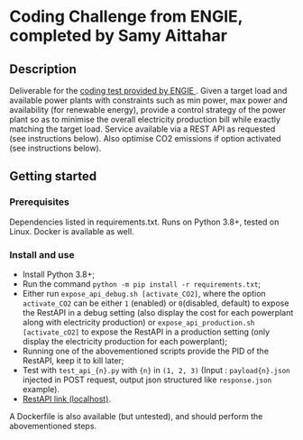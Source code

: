 # Coding Challenge from ENGIE, completed by Samy Aittahar

## Description

Deliverable for the [coding test provided by ENGIE ](https://github.com/gem-spaas/powerplant-coding-challenge/tree/master). Given a target load and available power plants with constraints such as min power, max power and availability (for renewable energy), provide a control strategy of the power plant so as to minimise the overall electricity production bill while exactly matching the target load. Service available via a REST API as requested (see instructions below). Also optimise CO2 emissions if option activated (see instructions below).

## Getting started

### Prerequisites

Dependencies listed in requirements.txt. Runs on Python 3.8+, tested on Linux. Docker is available as well.

### Install and use

- Install Python 3.8+;
- Run the command `python -m pip install -r requirements.txt`;
- Either run `expose_api_debug.sh [activate_CO2]`, where the option `activate_CO2` can be either `1` (enabled) or `0`(disabled, default) to expose the RestAPI in a debug setting (also display the cost for each powerplant along with electricity production) or `expose_api_production.sh [activate_cO2]` to expose the RestAPI in a production setting (only display the electricity production for each powerplant);
- Running one of the abovementioned scripts provide the PID of the RestAPI, keep it to kill later;
- Test with `test_api_{n}.py` with `{n}` in `(1, 2, 3)` (Input : `payload{n}.json` injected in POST request, output json structured like `response.json` example).
- [RestAPI link (localhost)](http://127.0.0.1:8888/productionplan).

A Dockerfile is also available (but untested), and should perform the abovementioned steps.
